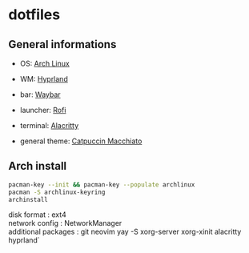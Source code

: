 # dotfiles

## General informations
- OS: [Arch Linux](https://archlinux.org/)
- WM: [Hyprland](https://hyprland.org/)
- bar: [Waybar](https://github.com/Alexays/Waybar)
- launcher: [Rofi](https://github.com/davatorium/rofi)
- terminal: [Alacritty](https://github.com/alacritty/alacritty)

- general theme: [Catpuccin Macchiato](https://github.com/catppuccin/catppuccin)

## Arch install

```bash
pacman-key --init && pacman-key --populate archlinux
pacman -S archlinux-keyring
archinstall
```

disk format : ext4 <br>
network config : NetworkManager <br>
additional packages : git neovim
yay -S xorg-server xorg-xinit alacritty hyprland`
